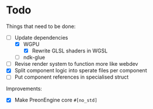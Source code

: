 # Todo

Things that need to be done:

- [ ] Update dependencies
    - [x] WGPU
        - [x] Rewrite GLSL shaders in WGSL
    - [ ] ndk-glue
- [ ] Revise render system to function more like webdev
- [x] Split component logic into sperate files per component
- [ ] Put component references in specialised struct

Improvements:

- [x] Make PreonEngine core `#[no_std]`